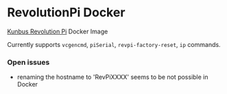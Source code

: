 # RevolutionPi Docker
[Kunbus Revolution Pi](https://revolution.kunbus.de/) Docker Image

Currently supports `vcgencmd`, `piSerial`, `revpi-factory-reset`, `ip` commands.

### Open issues
- renaming the hostname to 'RevPiXXXX' seems to be not possible in Docker